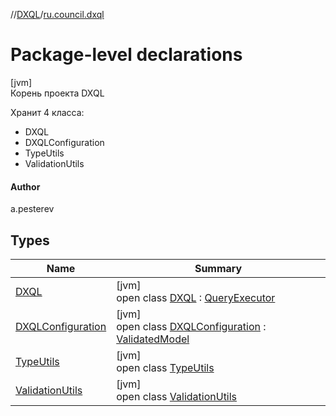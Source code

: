 //[DXQL](../../index.md)/[ru.council.dxql](index.md)

# Package-level declarations

[jvm]\
Корень проекта DXQL 

 Хранит 4 класса: 

- DXQL
- DXQLConfiguration
- TypeUtils
- ValidationUtils

#### Author

a.pesterev

## Types

| Name | Summary |
|---|---|
| [DXQL](-d-x-q-l/index.md) | [jvm]<br>open class [DXQL](-d-x-q-l/index.md) : [QueryExecutor](../ru.council.dxql.executors/-query-executor/index.md) |
| [DXQLConfiguration](-d-x-q-l-configuration/index.md) | [jvm]<br>open class [DXQLConfiguration](-d-x-q-l-configuration/index.md) : [ValidatedModel](../ru.council.dxql.interfaces/-validated-model/index.md) |
| [TypeUtils](-type-utils/index.md) | [jvm]<br>open class [TypeUtils](-type-utils/index.md) |
| [ValidationUtils](-validation-utils/index.md) | [jvm]<br>open class [ValidationUtils](-validation-utils/index.md) |
